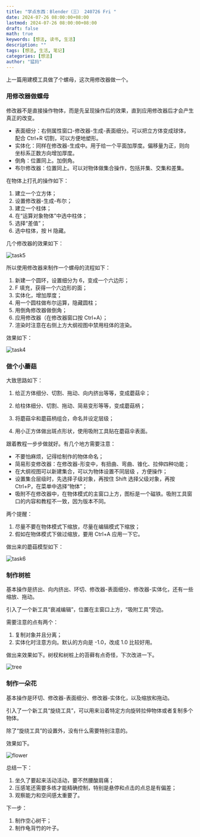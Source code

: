 ```yaml
---
title: "学点东西：Blender（三） 240726 Fri "
date: 2024-07-26 08:00:00+08:00
lastmod: 2024-07-26 08:00:00+08:00
draft: false
math: true
keywords: [想法, 读书, 生活]
description: ""
tags: [想法, 生活, 笔记]
categories: [想法]
author: "猛犸"
---
```


上一篇用建模工具做了个螺母，这次用修改器做一个。

### 用修改器做螺母

修改器不是直接操作物体，而是先呈现操作后的效果，直到应用修改器后才会产生真正的改变。

- 表面细分：右侧属性窗口-修改器-生成-表面细分。可以把立方体变成球体，配合 Ctrl+R 切割，可以方便地塑形。
- 实体化：同样在修改器-生成中。用于给一个平面加厚度。偏移量为正，则向坐标系正数方向增加厚度。
- 倒角：位置同上。加倒角。
- 布尔修改器：位置同上。可以对物体做集合操作，包括并集、交集和差集。

在物体上打孔的操作如下：

1. 建立一个立方体；
2. 设置修改器-生成-布尔；
3. 建立一个柱体；
4. 在“运算对象物体”中选中柱体；
5. 选择“差值”；
6. 选中柱体，按 H 隐藏。

几个修改器的效果如下：

![task5](https://1-1256632535.cos.ap-beijing.myqcloud.com/img/task5.png)

所以使用修改器来制作一个螺母的流程如下：

1. 新建一个圆环，设置细分为 6，变成一个六边形；
2. F 填充，获得一个六边形的面；
3. 实体化，增加厚度；
4. 用一个圆柱做布尔运算，隐藏圆柱；
5. 用倒角修改器做倒角；
6. 应用修改器（在修改器窗口按 Ctrl+A）；
7. 渲染时注意在右侧上方大纲视图中禁用柱体的渲染。

效果如下：

![task4](https://1-1256632535.cos.ap-beijing.myqcloud.com/img/task4.png)

### 做个小蘑菇

大致思路如下：

1. 给正方体细分、切割、拖动、向内挤出等等，变成蘑菇伞；

2. 给柱体细分、切割、拖动、简易变形等等，变成蘑菇柄；

3. 将蘑菇伞和蘑菇柄组合，命名并设定层级；

4. 用小正方体做出斑点形状，使用吸附工具贴在蘑菇伞表面。

跟着教程一步步做就好。有几个地方需要注意：

- 不要怕麻烦，记得给制作的物体命名；
- 简易形变修改器：在修改器-形变中，有扭曲、弯曲、锥化、拉伸四种功能；
- 在大纲视图可以新建集合，可以为物体设置不同层级  ，方便操作；
- 设置集合层级时，先选择子级对象，再按住 Shift 选择父级对象，再按 Ctrl+P，在菜单中选择“物体”；
- 吸附不在修改器中，在物体模式的主窗口上方，图标是一个磁铁。吸附工具窗口的内容和教程不一致，因为版本不同。

两个提醒：

1. 尽量不要在物体模式下缩放，尽量在编辑模式下缩放；
2. 假如在物体模式下做过缩放，要用 Ctrl+A 应用一下它。

做出来的蘑菇模型如下：

![task6](https://1-1256632535.cos.ap-beijing.myqcloud.com/img/task6.png)

### 制作树桩

基本操作是挤出、向内挤出、环切、修改器-表面细分、修改器-实体化，还有一些缩放、拖动。

引入了一个新工具“衰减编辑”，位置在主窗口上方，“吸附工具”旁边。

需要注意的点有两个：

1. 复制对象并且分离；
2. 实体化时注意方向。默认的方向是 -1.0，改成 1.0 比较好用。

做出来效果如下。树杈和树桩上的苔藓有点奇怪，下次改进一下。

![tree](https://1-1256632535.cos.ap-beijing.myqcloud.com/img/tree.png)

### 制作一朵花

基本操作是环切、修改器-表面细分、修改器-实体化，以及缩放和拖动。

引入了一个新工具“旋绕工具”，可以用来沿着特定方向旋转拉伸物体或者复制多个物体。

除了“旋绕工具”的设置外，没有什么需要特别注意的。

效果如下。

![flower](https://1-1256632535.cos.ap-beijing.myqcloud.com/img/flower.png)

总结一下：

1. 坐久了要起来活动活动，要不然腰酸肩痛；
2. 压感笔还需要多练才能精确控制，特别是悬停和点击的点总是有偏差；
3. 观察能力和空间感太重要了。

下一步：

1. 制作空心树干；
2. 制作龟背竹的叶子。

